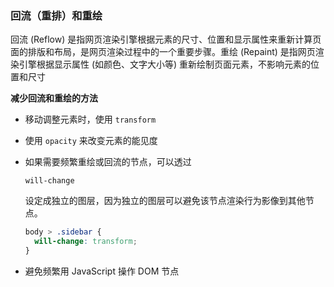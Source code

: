 ### 回流（重排）和重绘

回流 (Reflow) 是指网页渲染引擎根据元素的尺寸、位置和显示属性来重新计算页面的排版和布局，是网页渲染过程中的一个重要步骤。重绘 (Repaint) 是指网页渲染引擎根据显示属性 (如颜色、文字大小等) 重新绘制页面元素，不影响元素的位置和尺寸

**减少回流和重绘的方法**

- 移动调整元素时，使用 `transform`

- 使用 `opacity` 来改变元素的能见度

- 如果需要频繁重绘或回流的节点，可以透过

   

  ```
  will-change
  ```

   

  设定成独立的图层，因为独立的图层可以避免该节点渲染行为影像到其他节点。

  ```css
  body > .sidebar {
    will-change: transform;
  }
  ```

- 避免频繁用 JavaScript 操作 DOM 节点